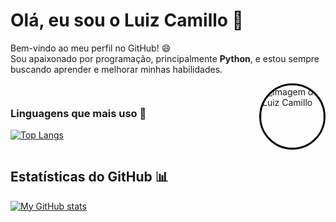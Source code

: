 # Olá, eu sou o Luiz Camillo 👋

Bem-vindo ao meu perfil no GitHub! 😄  
Sou apaixonado por programação, principalmente **Python**, e estou sempre buscando aprender e melhorar minhas habilidades.

<div style="display: flex; align-items: center; justify-content: space-between;">
  <!-- Linguagens que mais uso -->
  <div>
    <h3>Linguagens que mais uso 🚀</h3>
    <a href="https://github.com/luiz-camillo">
      <img src="https://github-readme-stats.vercel.app/api/top-langs/?username=luiz-camillo&layout=compact&theme=radical" alt="Top Langs">
    </a>
  </div>
  
  <!-- Imagem da cobra redonda -->
  <div style="flex-shrink: 0; margin-left: 20px;">
    <img src="https://raw.githubusercontent.com/luiz-camillo/minhas_imagens/refs/heads/main/DALL%C2%B7E%202025-03-06%2011.50.06%20-%20A%20neon%20green%20snake%20glowing%20brightly%2C%20with%20a%20cyberpunk%20background%20featuring%20shades%20of%20purple%20and%20black%2C%20creating%20a%20futuristic%20and%20vibrant%20atmosphere.%20T.webp" alt="Imagem de Luiz Camillo" style="width: 100px; height: 100px; border-radius: 50%; border: 3px solid #000;">
  </div>
</div>

## Estatísticas do GitHub 📊

[![My GitHub stats](https://github-readme-stats.vercel.app/api?username=luiz-camillo&count_private=true&show_icons=true&theme=radical)](https://github.com/luiz-camillo)
